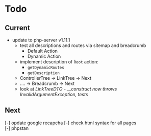 # Todo

## Current

- update to php-server v1.11.1
  - test all descriptions and routes via sitemap and breadcrumb
    - Default Action
    - Dynamic Action
  - implement description of `Root` action:
    - `getDynamicRoutes`
    - `getDescription`
  - ControllerTree -> LinkTree -> Next
  - ....  -> Breadcrumb -> Next
  - look at *LinkTreeDTO - __construct now throws InvalidArgumentException, tests*

## Next

[-] opdate google recapcha
[-] check html syntax for all pages  
[-] phpstan  
